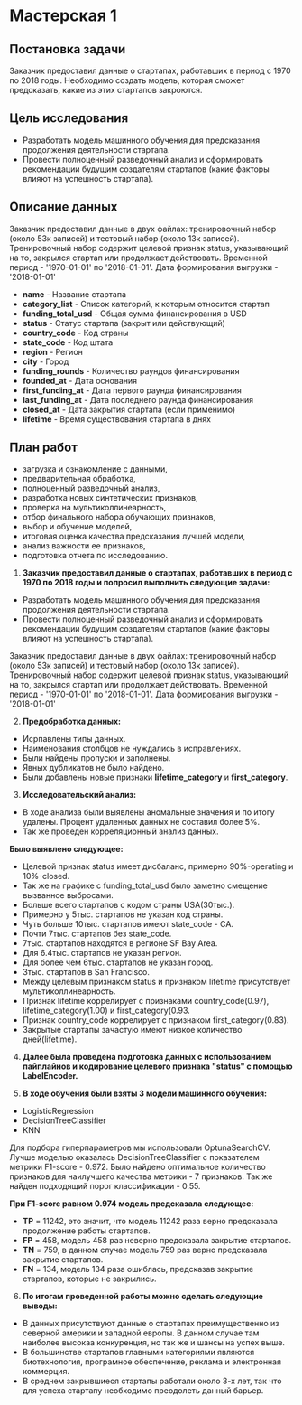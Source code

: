 # Мастерская 1  

## Постановка задачи  

Заказчик предоставил данные о стартапах, работавших в период с 1970 по 2018 годы. Необходимо создать модель, которая сможет предсказать, какие из этих стартапов закроются.  

## Цель исследования  
 - Разработать модель машинного обучения для предсказания продолжения деятельности стартапа.   
 - Провести полноценный разведочный анализ и сформировать рекомендации будущим создателям стартапов (какие факторы влияют на успешность стартапа).

## Описание данных  

Заказчик предоставил данные в двух файлах: тренировочный набор (около 53к записей) и тестовый набор (около 13к записей). Тренировочный набор содержит целевой признак status, указывающий на то, закрылся стартап или продолжает действовать. Временной период - '1970-01-01' по '2018-01-01'. Дата формирования выгрузки - '2018-01-01'  

 - **name** - Название стартапа
 - **category_list** - Список категорий, к которым относится стартап
 - **funding_total_usd** - Общая сумма финансирования в USD
 - **status** - Статус стартапа (закрыт или действующий)
 - **country_code** - Код страны
 - **state_code** - Код штата
 - **region** - Регион
 - **city** - Город
 - **funding_rounds** - Количество раундов финансирования
 - **founded_at** - Дата основания
 - **first_funding_at** - Дата первого раунда финансирования
 - **last_funding_at** - Дата последнего раунда финансирования
 - **closed_at** - Дата закрытия стартапа (если применимо)
 - **lifetime** - Время существования стартапа в днях
  
## План работ  
 - загрузка и ознакомление с данными,
 - предварительная обработка,
 - полноценный разведочный анализ,
 - разработка новых синтетических признаков,
 - проверка на мультиколлинеарность,
 - отбор финального набора обучающих признаков,
 - выбор и обучение моделей,
 - итоговая оценка качества предсказания лучшей модели,
 - анализ важности ее признаков,
 - подготовка отчета по исследованию.

1. **Заказчик предоставил данные о стартапах, работавших в период с 1970 по 2018 годы и попросил выполнить следующие задачи:**  
- Разработать модель машинного обучения для предсказания продолжения деятельности стартапа.  
- Провести полноценный разведочный анализ и сформировать рекомендации будущим создателям стартапов (какие факторы влияют на успешность стартапа).

Заказчик предоставил данные в двух файлах: тренировочный набор (около 53к записей) и тестовый набор (около 13к записей). Тренировочный набор содержит целевой признак status, указывающий на то, закрылся стартап или продолжает действовать. Временной период - '1970-01-01' по '2018-01-01'. Дата формирования выгрузки - '2018-01-01'  

2. **Предобработка данных:**
- Исрпавлены типы данных.  
- Наименования столбцов не нуждались в исправлениях.  
- Были найдены пропуски и заполнены.  
- Явных дубликатов не было найдено.  
- Были добавлены новые признаки **lifetime_category** и **first_category**.  
  
3. **Исследовательский анализ:**
- В ходе анализа были выявлены аномальные значения и по итогу удалены. Процент удаленных данных не составил более 5%.
- Так же проведен корреляционный анализ данных.  

**Было выявлено следующее:**  
- Целевой признак status имеет дисбаланс, примерно 90%-operating и 10%-closed.  
- Так же на графике с funding_total_usd было заметно смещение вызванное выбросами.  
- Больше всего стартапов с кодом страны USA(30тыс.).  
- Примерно у 5тыс. стартапов не указан код страны.  
- Чуть больше 10тыс. стартапов имеют state_code - CA.  
- Почти 7тыс. стартапов без state_code.  
- 7тыс. стартапов находятся в регионе SF Bay Area.  
- Для 6.4тыс. стартапов не указан регион.  
- Для более чем 6тыс. стартапов не указан город.  
- 3тыс. стартапов в San Francisco.  
- Между целевым признаком status и признаком lifetime присутствует мультиколлинеарность.  
- Признак lifetime коррелирует с признаками country_code(0.97), lifetime_category(1.00) и first_category(0.93.  
- Признак country_code коррелирует с признаком first_category(0.83).  
- Закрытые стартапы зачастую имеют низкое количество дней(lifetime).

4. **Далее была проведена подготовка данных с использованием пайплайнов и кодирование целевого признака "status" с помощью LabelEncoder.**

5. **В ходе обучения были взяты 3 модели машинного обучения:**
- LogisticRegression
- DecisionTreeClassifier
- KNN

Для подбора гиперпараметров мы использовали OptunaSearchCV. Лучше моделью оказалась DecisionTreeClassifier с показателем метрики F1-score - 0.972. Было найдено оптимальное количество признаков для наилучшего качества метрики - 7 признаков. Так же найден подходящий порог классификации - 0.55.  

**При F1-score равном 0.974 модель предсказала следующее:**  
  
- **TP** = 11242, это значит, что модель 11242 раза верно предсказала продолжение работы стартапов.  
- **FP** = 458, модель 458 раз неверно предсказала закрытие стартапов.  
- **TN** = 759, в данном случае модель 759 раз верно предсказала закрытие стартапов.  
- **FN** = 134, модель 134 раза ошиблась, предсказав закрытие стартапов, которые не закрылись.

6. **По итогам проведенной работы можно сделать следующие выводы:**
- В данных присутствуют данные о стартапах преимущественно из северной америки и западной европы. В данном случае там наиболее высокаа конкуренция, но так же и шансы на успех выше.
- В большинстве стартапов главными категориями являются биотехнология, програмное обеспечение, реклама и электронная коммерция.
- В среднем закрывшиеся стартапы работали около 3-х лет, так что для успеха стартапу необходимо преодолеть данный барьер.
